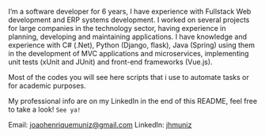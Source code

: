 I’m a software developer for 6 years, I have experience with Fullstack Web development and ERP systems development. I worked on several projects for large companies in the technology sector, having experience in planning, developing and maintaining applications. I have knowledge and experience with C# (.Net), Python (Django, flask), Java (Spring) using them in the development of MVC applications and microservices, implementing unit tests (xUnit and JUnit) and front-end frameworks (Vue.js).

Most of the codes you will see here scripts that i use to automate tasks or for academic purposes.

My professional info are on my LinkedIn in the end of this README, feel free to take a look!
```See ya!```

Email: joaohenriquemuniz@gmail.com
LinkedIn: [jhmuniz](https://www.linkedin.com/in/jhmuniz/)
